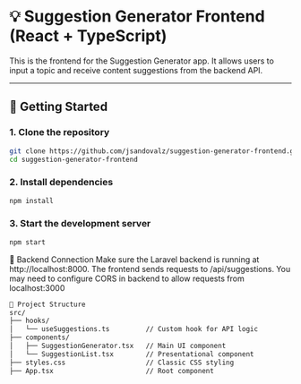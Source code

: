 # 💡 Suggestion Generator Frontend (React + TypeScript)

This is the frontend for the Suggestion Generator app. It allows users to input a topic and receive content suggestions from the backend API.

---

## 🚀 Getting Started

### 1. Clone the repository
```bash
git clone https://github.com/jsandovalz/suggestion-generator-frontend.git
cd suggestion-generator-frontend

```

### 2. Install dependencies
```bash
npm install
```

### 3. Start the development server
```bash
npm start
```

🔗 Backend Connection
Make sure the Laravel backend is running at http://localhost:8000. The frontend sends requests to /api/suggestions.
You may need to configure CORS in backend to allow requests from localhost:3000


```bash
📁 Project Structure
src/
├── hooks/
│   └── useSuggestions.ts         // Custom hook for API logic
├── components/
│   ├── SuggestionGenerator.tsx   // Main UI component
│   └── SuggestionList.tsx        // Presentational component
├── styles.css                    // Classic CSS styling
├── App.tsx                       // Root component
```

